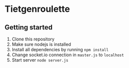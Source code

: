 # Tietgenroulette

## Getting started

1. Clone this repository
2. Make sure nodejs is installed
3. Install all dependencies by running `npm install`
4. Change socket.io connection in `master.js` to `localhost`
5. Start server `node server.js`
